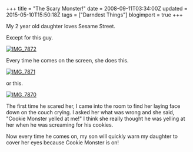 +++
title = "The Scary Monster!"
date = 2008-09-11T03:34:00Z
updated = 2015-05-10T15:50:18Z
tags = ["Darndest Things"]
blogimport = true 
+++

 My 2 year old daughter loves Sesame Street.

Except for this guy.

[![IMG_7872](https://latc.s3.amazonaws.com/wp-content/uploads/2008/09/img-7872-thumb.jpg)](https://latc.s3.amazonaws.com/wp-content/uploads/2008/09/img-7872.jpg) 

Every time he comes on the screen, she does this.

[![IMG_7871](https://latc.s3.amazonaws.com/wp-content/uploads/2008/09/img-7871-thumb.jpg)](https://latc.s3.amazonaws.com/wp-content/uploads/2008/09/img-78711.jpg)

or this.

 [
![IMG_7870](https://latc.s3.amazonaws.com/wp-content/uploads/2008/09/img-7870-thumb.jpg)](https://latc.s3.amazonaws.com/wp-content/uploads/2008/09/img-78711.jpg)


 

The first time he scared her, I came into the room to find her laying face down on the couch crying.  I asked her what was wrong and she said, "Cookie Monster yelled at me!"  I think she really thought he was yelling at her when he was screaming for his cookies.

Now every time he comes on, my son will quickly warn my daughter to cover her eyes because Cookie Monster is on!  
 
